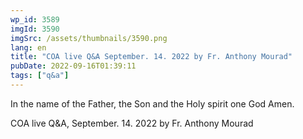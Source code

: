 ```yaml
---
wp_id: 3589
imgId: 3590
imgSrc: /assets/thumbnails/3590.png
lang: en
title: "COA live Q&A September. 14. 2022 by Fr. Anthony Mourad"
pubDate: 2022-09-16T01:39:11
tags: ["q&a"]
---
```


<!-- page: 6 -->

<p>In the name of the Father, the Son and the Holy spirit one God Amen.</p>
<p>COA live Q&amp;A, September. 14. 2022 by Fr. Anthony Mourad</p>
